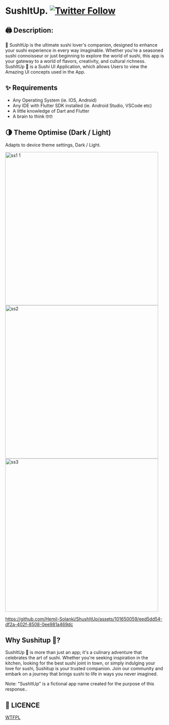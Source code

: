 # SushItUp. [![Twitter Follow](https://img.shields.io/twitter/follow/hemilsolanki.svg?style=social)](https://twitter.com/hemilsolanki)

## 🖨️ Description:
🍙 SushItUp is the ultimate sushi lover's companion, designed to enhance your sushi experience in every way imaginable. Whether you're a seasoned sushi connoisseur or just beginning to explore the world of sushi, this app is your gateway to a world of flavors, creativity, and cultural richness.
SushItUp 🍙 is a Sushi UI Application, which allows Users to view the Amazing UI concepts used in the App.

## ✨ Requirements
* Any Operating System (ie. IOS, Android)
* Any IDE with Flutter SDK installed (ie. Android Studio, VSCode etc)
* A little knowledge of Dart and Flutter
* A brain to think 🤓🤓

## 🌗 Theme Optimise (Dark / Light)
Adapts to device theme settings, Dark / Light.

<img width="483" alt="ss1 1" src="https://github.com/Hemil-Solanki/ShushItUp/assets/101650059/2d0a3313-265c-49e0-bdeb-8ee17003ce95">

<img width="483" alt="ss2" src="https://github.com/Hemil-Solanki/ShushItUp/assets/101650059/645f6909-c3f1-41f7-b96e-735b29422038">

<img width="483" alt="ss3" src="https://github.com/Hemil-Solanki/ShushItUp/assets/101650059/a62ecd25-d606-4bb9-8eef-051126634374">

https://github.com/Hemil-Solanki/ShushItUp/assets/101650059/eed5dd54-df2a-402f-8508-0ee981a469dc

## Why Sushitup 🍙?

SushItUp 🍙 is more than just an app; it's a culinary adventure that celebrates the art of sushi. Whether you're seeking inspiration in the kitchen, looking for the best sushi joint in town, or simply indulging your love for sushi, Sushitup is your trusted companion. Join our community and embark on a journey that brings sushi to life in ways you never imagined.

Note: "SushItUp" is a fictional app name created for the purpose of this response..

## 🔖 LICENCE
[WTFPL](http://www.wtfpl.net/about/)
